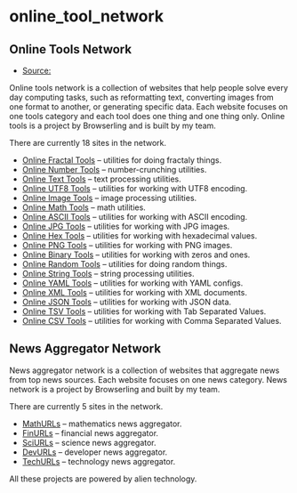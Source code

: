 # online\_tool\_network

## Online Tools Network

* [Source:](https://catonmat.net/)

Online tools network is a collection of websites that help people solve every day computing tasks, such as reformatting text, converting images from one format to another, or generating specific data. Each website focuses on one tools category and each tool does one thing and one thing only. Online tools is a project by Browserling and is built by my team.

There are currently 18 sites in the network.

* [Online Fractal Tools](https://catonmat.net/online-fractal-tools)  – utilities for doing fractaly things.
* [Online Number Tools](https://catonmat.net/online-number-tools)  – number-crunching utilities.
* [Online Text Tools](https://catonmat.net/online-text-tools)  – text processing utilities.
* [Online UTF8 Tools](https://catonmat.net/online-utf8-tools)  – utilities for working with UTF8 encoding.
* [Online Image Tools](https://catonmat.net/online-image-tools)  – image processing utilities.
* [Online Math Tools](https://catonmat.net/online-math-tools)  – math utilities.
* [Online ASCII Tools](https://catonmat.net/online-ascii-tools)  – utilities for working with ASCII encoding.
* [Online JPG Tools](https://catonmat.net/online-jpg-tools)  – utilities for working with JPG images.
* [Online Hex Tools](https://catonmat.net/online-hex-tools)  – utilities for working with hexadecimal values.
* [Online PNG Tools](https://catonmat.net/online-png-tools)  – utilities for working with PNG images.
* [Online Binary Tools](https://catonmat.net/online-binary-tools)  – utilities for working with zeros and ones.
* [Online Random Tools](https://catonmat.net/online-random-tools)  – utilities for doing random things.
* [Online String Tools](https://catonmat.net/online-string-tools)  – string processing utilities.
* [Online YAML Tools](https://catonmat.net/online-yaml-tools)  – utilities for working with YAML configs.
* [Online XML Tools](https://catonmat.net/online-xml-tools)  – utilities for working with XML documents.
* [Online JSON Tools](https://catonmat.net/online-json-tools)  – utilities for working with JSON data.
* [Online TSV Tools](https://catonmat.net/online-tsv-tools)  – utilities for working with Tab Separated Values.
* [Online CSV Tools](https://catonmat.net/online-csv-tools)  – utilities for working with Comma Separated Values.

## News Aggregator Network

News aggregator network is a collection of websites that aggregate news from top news sources. Each website focuses on one news category. News network is a project by Browserling and built by my team.

There are currently 5 sites in the network.

* [MathURLs](https://catonmat.net/announcing-mathurls)  – mathematics news aggregator.
* [FinURLs](https://catonmat.net/announcing-finurls)  – financial news aggregator.
* [SciURLs](https://catonmat.net/announcing-sciurls)  – science news aggregator.
* [DevURLs](https://catonmat.net/announcing-devurls)  – developer news aggregator.
* [TechURLs](https://catonmat.net/announcing-techurls)  – technology news aggregator.

All these projects are powered by alien technology. 


